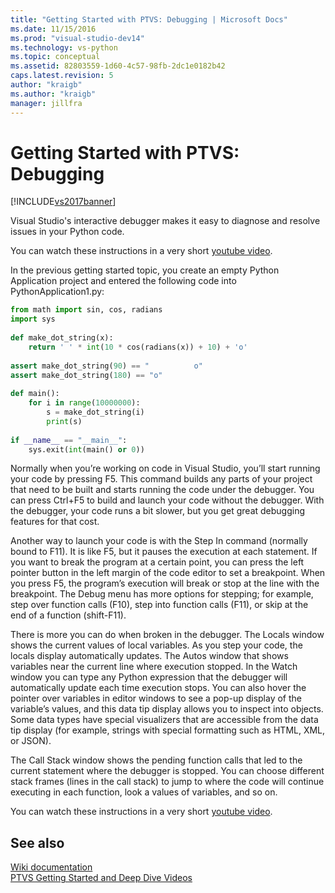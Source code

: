 ```yaml
---
title: "Getting Started with PTVS: Debugging | Microsoft Docs"
ms.date: 11/15/2016
ms.prod: "visual-studio-dev14"
ms.technology: vs-python
ms.topic: conceptual
ms.assetid: 82803559-1d60-4c57-98fb-2dc1e0182b42
caps.latest.revision: 5
author: "kraigb"
ms.author: "kraigb"
manager: jillfra
---
```

# Getting Started with PTVS: Debugging
[!INCLUDE[vs2017banner](../includes/vs2017banner.md)]

Visual Studio's interactive debugger makes it easy to diagnose and resolve issues in your Python code.  
  
 You can watch these instructions in a very short [youtube video](https://www.youtube.com/watch?v=bO7wpzgy74A&list=PLReL099Y5nRdLgGAdrb_YeTdEnd23s6Ff&index=4).  
  
 In the previous getting started topic, you create an empty Python Application project and entered the following code into PythonApplication1.py:  
  
```python  
from math import sin, cos, radians  
import sys  
  
def make_dot_string(x):  
    return ' ' * int(10 * cos(radians(x)) + 10) + 'o'  
  
assert make_dot_string(90) == "          o"  
assert make_dot_string(180) == "o"  
  
def main():  
    for i in range(10000000):  
        s = make_dot_string(i)  
        print(s)  
  
if __name__ == "__main__":  
    sys.exit(int(main() or 0))  
```  
  
 Normally when you’re working on code in Visual Studio, you’ll start running your code by pressing F5.  This command builds any parts of your project that need to be built and starts running the code under the debugger.  You can press Ctrl+F5 to build and launch your code without the debugger.  With the debugger, your code runs a bit slower, but you get great debugging features for that cost.  
  
 Another way to launch your code is with the Step In command (normally bound to F11).  It is like F5, but it pauses the execution at each statement.  If you want to break the program at a certain point, you can press the left pointer button in the left margin of the code editor to set a breakpoint.  When you press F5, the program’s execution will break or stop at the line with the breakpoint.  The Debug menu has more options for stepping; for example, step over function calls (F10), step into function calls (F11), or skip at the end of a function (shift-F11).  
  
 There is more you can do when broken in the debugger.  The Locals window shows the current values of local variables.  As you step your code, the locals display automatically updates.  The Autos window that shows variables near the current line where execution stopped.  In the Watch window you can type any Python expression that the debugger will automatically update each time execution stops.  You can also hover the pointer over variables in editor windows to see a pop-up display of the variable’s values, and this data tip display allows you to inspect into objects.  Some data types have special visualizers that are accessible from the data tip display (for example, strings with special formatting such as HTML, XML, or JSON).  
  
 The Call Stack window shows the pending function calls that led to the current statement where the debugger is stopped.  You can choose different stack frames (lines in the call stack) to jump to where the code will continue executing in each function, look a values of variables, and so on.  
  
 You can watch these instructions in a very short [youtube video](https://www.youtube.com/watch?v=bO7wpzgy74A&list=PLReL099Y5nRdLgGAdrb_YeTdEnd23s6Ff&index=4).  
  
## See also  
 [Wiki documentation](https://github.com/Microsoft/PTVS/wiki/Debugging)   
 [PTVS Getting Started and Deep Dive Videos](https://www.youtube.com/playlist?list=PLReL099Y5nRdLgGAdrb_YeTdEnd23s6Ff)
